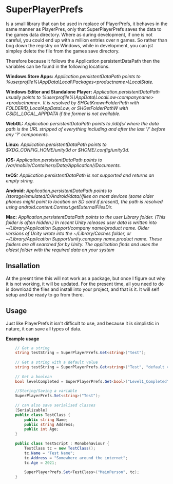 
# SuperPlayerPrefs
 
Is a small library that can be used in replace of PlayerPrefs, it behaves in the same manner as PlayerPres, only that SuperPlayerPrefs saves the data to the games data directory. Where as during development, if one is not careful, you could end up with a million entries over n games. So rather than bog down the registry on Windows, while in development, you can jst simpley delete the file from the games save directory.

Therefore because it follows the Application persistentDataPath then the variables can be found in the following locations.

**Windows Store Apps:** *Application.persistentDataPath points to %userprofile%\AppData\Local\Packages\<productname>\LocalState.*

**Windows Editor and Standalone Player:** *Application.persistentDataPath usually points to %userprofile%\AppData\LocalLow\<companyname>\<productname>. It is resolved by SHGetKnownFolderPath with FOLDERID_LocalAppDataLow, or SHGetFolderPathW with CSIDL_LOCAL_APPDATA if the former is not available*.

**WebGL:** *Application.persistentDataPath points to /idbfs/<md5 hash of data path> where the data path is the URL stripped of everything including and after the last '/' before any '?' components.*

**Linux:** *Application.persistentDataPath points to $XDG_CONFIG_HOME/unity3d or $HOME/.config/unity3d.*

**iOS:** *Application.persistentDataPath points to /var/mobile/Containers/Data/Application/<guid>/Documents.*

**tvOS:** *Application.persistentDataPath is not supported and returns an empty string.*

**Android:** *Application.persistentDataPath points to /storage/emulated/0/Android/data/<packagename>/files on most devices (some older phones might point to location on SD card if present), the path is resolved using android.content.Context.getExternalFilesDir.*

**Mac:** *Application.persistentDataPath points to the user Library folder. (This folder is often hidden.) In recent Unity releases user data is written into ~/Library/Application Support/company name/product name. Older versions of Unity wrote into the ~/Library/Caches folder, or ~/Library/Application Support/unity.company name.product name. These folders are all searched for by Unity. The application finds and uses the oldest folder with the required data on your system*

## Insallation
At the presnt time this will not work as a package, but once I figure out why it is not working, it will be updated. For the present time, all you need to do is download the files and install into your project, and that is it. It will self setup and be ready to go from there.

## Usage
Just like PlayerPrefs it isn't difficult to use, and because it is simplistic in nature, it can save all types of data.

**Example usage**

```CS
    // Get a string
    string testString = SuperPlayerPrefs.Get<string>("test");
    
    // Get a string with a default value 
    string testString = SuperPlayerPrefs.Get<string>("Test", "default value to return");
    
    // Get a boolean
    bool levelCompleted = SuperPlayerPrefs.Get<bool>("Level1_Completed", false);
    
    //Storing/Saving a variable
    SuperPlayerPrefs.Set<string>("Test");
    
    // can also save serialised classes
    [Serializable]
    public class TestClass {
	    public string Name;
	    public string Address;
	    public int Age;
    }
    
    public class TestScript : Monobehaviour {
	    TestClass tc = new TestClass();
	    tc.Name = "Test Name";
	    tc.Address = "Somewhere around the internet";
	    tc.Age = 2021;
	    
	    SuperPlayerPrefs.Set<TestClass>("MainPerson", tc);
    }
```
